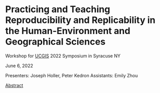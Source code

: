 # Practicing and Teaching Reproducibility and Replicability in the Human-Environment and Geographical Sciences

Workshop for [UCGIS](https://www.ucgis.org/) 2022 Symposium in Syracuse NY

June 6, 2022

Presenters: Joseph Holler, Peter Kedron
Assistants: Emily Zhou

[Abstract](Abstract.md)
